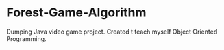 # Forest-Game-Algorithm

Dumping Java video game project.
Created t teach myself Object Oriented Programming.
